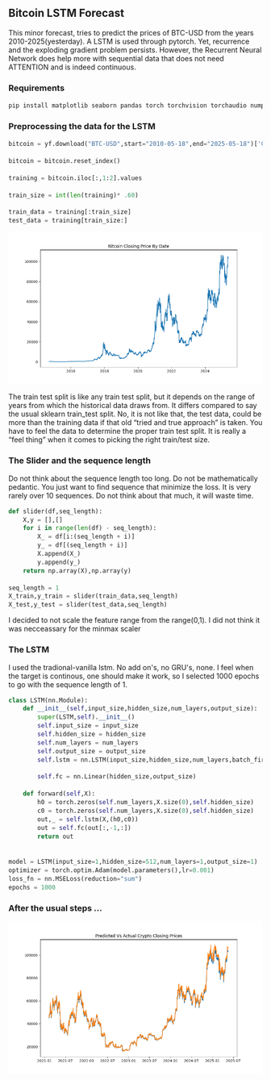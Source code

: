 ## Bitcoin LSTM Forecast

This minor forecast, tries to predict the prices of BTC-USD from the years 2010-2025(yesterday). A LSTM is used through pytorch. Yet, recurrence and the exploding gradient problem persists. However, the Recurrent Neural Network does help more with sequential data that does not need ATTENTION and is indeed continuous.

### Requirements
```Bash
pip install matplotlib seaborn pandas torch torchvision torchaudio numpy yfinance scikit-learn
```
### Preprocessing the data for the LSTM

```python
bitcoin = yf.download("BTC-USD",start="2010-05-18",end="2025-05-18")['Close']

bitcoin = bitcoin.reset_index()

training = bitcoin.iloc[:,1:2].values

train_size = int(len(training)* .60)

train_data = training[:train_size]
test_data = training[train_size:]
```
![btc_closing_price_data](images/closingbtc.png)

The train test split is like any train test split, but it depends on the range of years from which the historical data draws from. It differs compared to say the usual sklearn train_test split. No, it is not like that, the test data, could be more than the training data if that old “tried and true approach” is taken. You have to feel the data to determine the proper train test split. It is really a “feel thing” when it comes to picking the right train/test size.

### The Slider and the sequence length
Do not think about the sequence length too long. Do not be mathematically pedantic. You just want to find sequence that minimize the loss. It is very rarely over 10 sequences. Do not think about that much, it will waste time.

```python
def slider(df,seq_length):
    X,y = [],[]
    for i in range(len(df) - seq_length):
        X_ = df[i:(seq_length + i)]
        y_ = df[(seq_length + i)]
        X.append(X_)
        y.append(y_)
    return np.array(X),np.array(y)

seq_length = 1
X_train,y_train = slider(train_data,seq_length)
X_test,y_test = slider(test_data,seq_length)
```
I decided to not scale the feature range from the range(0,1). I did not think it was necceassary for the minmax scaler

### The LSTM
I used the tradional-vanilla lstm. No add on's, no GRU's, none. I feel when the target is continous, one should make it work, so I selected 1000 epochs to go with the sequence length of 1.
```python
class LSTM(nn.Module):
    def __init__(self,input_size,hidden_size,num_layers,output_size):
        super(LSTM,self).__init__()
        self.input_size = input_size
        self.hidden_size = hidden_size
        self.num_layers = num_layers
        self.output_size = output_size
        self.lstm = nn.LSTM(input_size,hidden_size,num_layers,batch_first=True)
        
        self.fc = nn.Linear(hidden_size,output_size)
        
    def forward(self,X):
        h0 = torch.zeros(self.num_layers,X.size(0),self.hidden_size)
        c0 = torch.zeros(self.num_layers,X.size(0),self.hidden_size)
        out,_ = self.lstm(X,(h0,c0))
        out = self.fc(out[:,-1,:])
        return out


model = LSTM(input_size=1,hidden_size=512,num_layers=1,output_size=1)
optimizer = torch.optim.Adam(model.parameters(),lr=0.001)
loss_fn = nn.MSELoss(reduction="sum")
epochs = 1000
```

### After the usual steps ...

![prediction_vs_actual](images/actual_predicted.png)

























